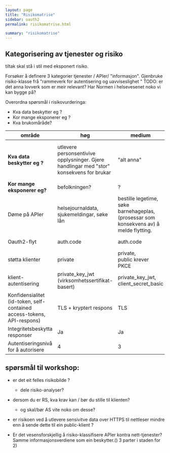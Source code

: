 ```yaml
---
layout: page
title: "Risikomatrise"
sidebar: oauth2
permalink: risikomatrise.html

summary: "risikomatrise"
---
```



## Kategorisering av tjenester og risiko

tiltak skal stå i stil med eksponert risiko.  

Forsøker å definere 3 kategorier tjenester / APIer/ "informasjon".  Gjenbruke risiko-klasse frå "rammeverk for autentisering og uavviseslighet "   TODO:  er det anna lovverk som er meir relevant? Har Normen i helsevesenet noko vi kan bygge på?

Overordna spørsmål i risikovurderinga:

* Kva data beskytter eg ?
* Kor mange eksponerer eg ?
* Kva brukomåråde?




| område | høg | medium | låg |
|-|-|-|-|
|**Kva data beskytter eg ?** | utlevere personsentivive opplysninger. Gjere handlingar med "stor" konsekvens for brukar| "alt anna" | returnerer ingen person(sensitive) opplysninger. Kan ikkje gjere "viktige" val på vegne av bruker|
|**Kor mange eksponerer eg?** | befolkningen?  | ? |? |
|Døme på APIer|helsejournaldata, sjukemeldingar, søke lån| bestille legetime, søke barnehageplas, (prosessar som konsekvens av) å melde flytting.| sjå ungane sin timeplan, mine biler|
| Oauth2-flyt| auth.code|auth.code| auth.code<br>implicit|
| støtta klienter | private | private, <br>public krever PKCE| private<br> public|
| klient-autentisering| private_key_jwt (virksomhetssertifikat-basert)|private_key_jwt, client_secret_basic | private_key_jwt, client_secret_basic, none|
| Konfidensialitet (id-token, self-contained access-tokens, API-respons)| TLS + kryptert respons | TLS | TLS |
| Integritetsbeskytta responser| Ja|Ja|Nei|
|Autentiseringsnivå for å autorisere|4|3|1|



## spørsmål til workshop:

* er det eit felles risikobilde ?
  * dele risiko-analyser?

* dersom du er RS, kva krav kan / bør du stille til klienten?  
  * og skal/bør AS vite noko om desse?
* er risikoen ved å utlevere sensivitve data over HTTPS til nettleser mindre enn å sende dette til ein public-klient ?
* Er det vesensforskjellig å risiko-klassifisere APIer kontra nett-tjenester?  Samme informasjonsverdiene som ein beskytter.() 3 parter i staden for 2)
